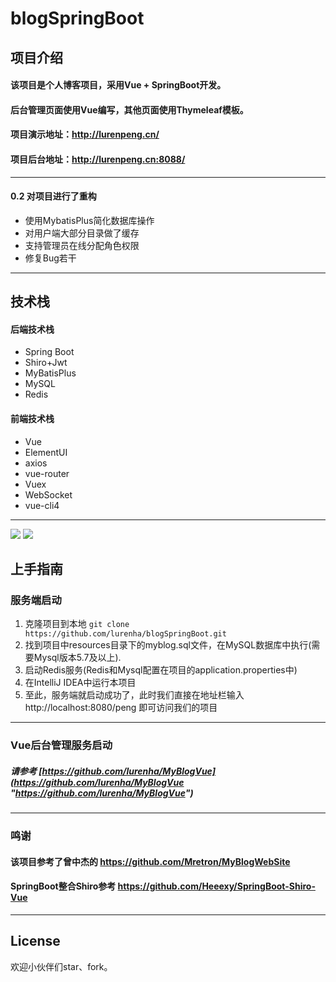 # blogSpringBoot
## 项目介绍
#### 该项目是个人博客项目，采用Vue + SpringBoot开发。
#### 后台管理页面使用Vue编写，其他页面使用Thymeleaf模板。
#### 项目演示地址：http://lurenpeng.cn/
#### 项目后台地址：http://lurenpeng.cn:8088/

------------
#### 0.2 对项目进行了重构
- 使用MybatisPlus简化数据库操作
- 对用户端大部分目录做了缓存
- 支持管理员在线分配角色权限
- 修复Bug若干

------------

## 技术栈
#### 后端技术栈
- Spring Boot
- Shiro+Jwt
- MyBatisPlus
- MySQL
- Redis

#### 前端技术栈
- Vue
- ElementUI
- axios
- vue-router
- Vuex
- WebSocket
- vue-cli4
------------
![](https://img-bbs.csdn.net/upload/202003/12/1583983249_40812.png)
![](http://sjpeng.top/blog01.png)

## 上手指南
### 服务端启动
1. 克隆项目到本地 `git clone https://github.com/lurenha/blogSpringBoot.git`
1. 找到项目中resources目录下的myblog.sql文件，在MySQL数据库中执行(需要Mysql版本5.7及以上).
1. 启动Redis服务(Redis和Mysql配置在项目的application.properties中)
1. 在IntelliJ IDEA中运行本项目
1. 至此，服务端就启动成功了，此时我们直接在地址栏输入 http://localhost:8080/peng 即可访问我们的项目
------------
### Vue后台管理服务启动
##### 请参考 [https://github.com/lurenha/MyBlogVue](https://github.com/lurenha/MyBlogVue "https://github.com/lurenha/MyBlogVue")

------------

### 鸣谢
#### 该项目参考了曾中杰的 https://github.com/Mretron/MyBlogWebSite
#### SpringBoot整合Shiro参考 https://github.com/Heeexy/SpringBoot-Shiro-Vue

------------
## License
欢迎小伙伴们star、fork。
